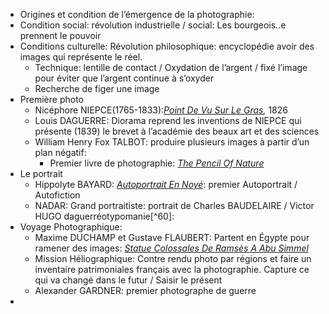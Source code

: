 - Origines et condition de l’émergence de la photographie:
- Condition social: révolution industrielle / social: Les bourgeois..e prennent le pouvoir
- Conditions culturelle: Révolution philosophique: encyclopédie avoir des images qui représente le réel.
	- Technique: lentille de contact / Oxydation de l’argent / fixé l’image pour éviter que l’argent continue à s’oxyder
	- Recherche de figer une image
- Première photo
	- Nicéphore NIEPCE(1765-1833):[*Point De Vu Sur Le Gras*](https://upload.wikimedia.org/wikipedia/commons/thumb/5/5c/View_from_the_Window_at_Le_Gras%2C_Joseph_Nicéphore_Niépce.jpg/260px-View_from_the_Window_at_Le_Gras%2C_Joseph_Nicéphore_Niépce.jpg)*,* 1826
	- Louis DAGUERRE: Diorama reprend les inventions de NIEPCE qui présente (1839) le brevet à l’académie des beaux art et des sciences
	- William Henry Fox TALBOT: produire plusieurs images à partir d’un plan négatif:
		- Premier livre de photographie: [*The Pencil Of Nature*](https://www.beaux-arts.ca/sites/default/files/styles/ngc_scale_1200/public/pennatplate1combo_0.jpg?itok=K4_OJ-6-&timestamp=1546012877)
- Le portrait
	- Hippolyte BAYARD: [*Autoportrait En Noyé*](https://www.connaissancedesarts.com/wp-content/uploads/2020/08/hippolyte_bayard_selfe28090portrait_as_a_drowned_man_le_noye_1840.jpg): premier Autoportrait / Autofiction
	- NADAR: Grand portraitiste: portrait de Charles BAUDELAIRE / Victor HUGO daguerréotypomanie[^60]:
- Voyage Photographique:
	- Maxime DUCHAMP et Gustave FLAUBERT: Partent en Égypte pour ramener des images: [*Statue Colossales De Ramsès A Abu Simmel*](https://www.meisterdrucke.fr/kunstwerke/500px/Maxime%20Du%20Camp%20-%20Colossal%20statue%20of%20Ramesses%20II%20at%20Abu%20Simbel%201850%20%20-%20%28MeisterDrucke-237935%29.jpg)
	- Mission Héliographique: Contre rendu photo par régions et faire un inventaire patrimoniales français avec la photographie. Capture ce qui va changé dans le futur / Saisir le présent
	- Alexander GARDNER: premier photographe de guerre
-